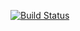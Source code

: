 [![Build Status](https://travis-ci.com/AngelDevel54/hangman.svg?branch=master)](https://travis-ci.com/AngelDevel54/hangman)
